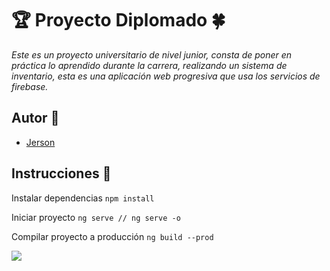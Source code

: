 # &#127942; Proyecto Diplomado &#127808;
_Este es un proyecto universitario de nivel junior, consta de poner en práctica lo aprendido durante la carrera, realizando un sistema de inventario, esta es una aplicación web progresiva que usa los servicios de firebase._

## Autor &#128101;
* [Jerson](https://www.facebook.com/jebz17)

## Instrucciones &#128204;
Instalar dependencias
``` npm install ```

Iniciar proyecto
``` ng serve // ng serve -o ``` 

Compilar proyecto a producción
``` ng build --prod ``` 


![](/preview.png)